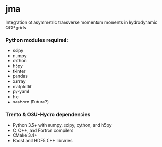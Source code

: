 # jma
Integration of asymmetric transverse momentum moments in hydrodynamic QGP grids.

### Python modules required:

* scipy
* numpy
* cython
* h5py
* tkinter
* pandas
* xarray
* matplotlib
* py-yaml
* hic
* seaborn (Future?)

### Trento & OSU-Hydro dependencies

* Python 3.5+ with numpy, scipy, cython, and h5py
* C, C++, and Fortran compilers
* CMake 3.4+
* Boost and HDF5 C++ libraries

